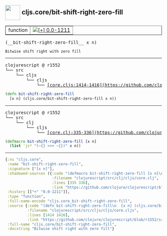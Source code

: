 ## <img width="48px" valign="middle" src="http://i.imgur.com/Hi20huC.png"> cljs.core/bit-shift-right-zero-fill

 <table border="1">
<tr>
<td>function</td>
<td><a href="https://github.com/cljsinfo/api-refs/tree/0.0-1211"><img valign="middle" alt="[+] 0.0-1211" src="https://img.shields.io/badge/+-0.0--1211-lightgrey.svg"></a> </td>
</tr>
</table>

 <samp>
(__bit-shift-right-zero-fill__ x n)<br>
</samp>

```
Bitwise shift right with zero fill
```

---

 <pre>
clojurescript @ r1552
└── src
    └── cljs
        └── cljs
            └── <ins>[core.cljs:1414-1416](https://github.com/clojure/clojurescript/blob/r1552/src/cljs/cljs/core.cljs#L1414-L1416)</ins>
</pre>

```clj
(defn bit-shift-right-zero-fill
  [x n] (cljs.core/bit-shift-right-zero-fill x n))
```


---

 <pre>
clojurescript @ r1552
└── src
    └── clj
        └── cljs
            └── <ins>[core.clj:335-336](https://github.com/clojure/clojurescript/blob/r1552/src/clj/cljs/core.clj#L335-L336)</ins>
</pre>

```clj
(defmacro bit-shift-right-zero-fill [x n]
  (list 'js* "(~{} >>> ~{})" x n))
```

---

```clj
{:ns "cljs.core",
 :name "bit-shift-right-zero-fill",
 :signature ["[x n]"],
 :shadowed-sources ({:code "(defmacro bit-shift-right-zero-fill [x n]\n  (list 'js* \"(~{} >>> ~{})\" x n))",
                     :filename "clojurescript/src/clj/cljs/core.clj",
                     :lines [335 336],
                     :link "https://github.com/clojure/clojurescript/blob/r1552/src/clj/cljs/core.clj#L335-L336"}),
 :history [["+" "0.0-1211"]],
 :type "function",
 :full-name-encode "cljs.core_bit-shift-right-zero-fill",
 :source {:code "(defn bit-shift-right-zero-fill\n  [x n] (cljs.core/bit-shift-right-zero-fill x n))",
          :filename "clojurescript/src/cljs/cljs/core.cljs",
          :lines [1414 1416],
          :link "https://github.com/clojure/clojurescript/blob/r1552/src/cljs/cljs/core.cljs#L1414-L1416"},
 :full-name "cljs.core/bit-shift-right-zero-fill",
 :docstring "Bitwise shift right with zero fill"}

```
